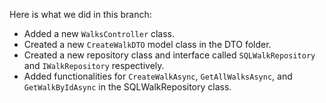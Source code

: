 Here is what we did in this branch:

- Added a new `WalksController` class.
- Created a new `CreateWalkDTO` model class in the DTO folder.
- Created a new repository class and interface called `SQLWalkRepository` and `IWalkRepository` respectively.
- Added functionalities for `CreateWalkAsync`, `GetAllWalksAsync`, and `GetWalkByIdAsync` in the SQLWalkRepository class.